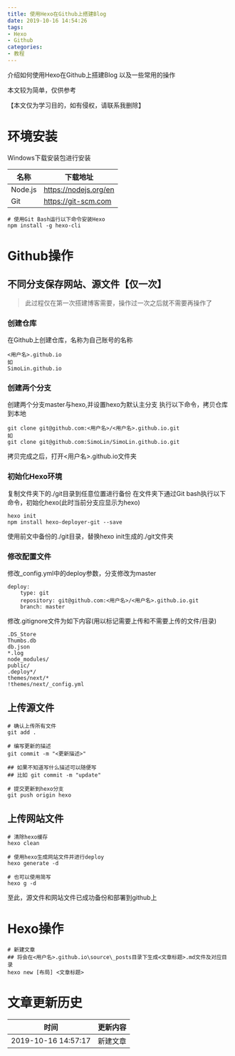 ```yaml
---
title: 使用Hexo在Github上搭建Blog
date: 2019-10-16 14:54:26
tags:
- Hexo
- Github
categories:
- 教程
---
```


介绍如何使用Hexo在Github上搭建Blog
以及一些常用的操作

本文较为简单，仅供参考

【本文仅为学习目的，如有侵权，请联系我删除】
<!-- more -->

# 环境安装

Windows下载安装包进行安装

名称|下载地址
---|---
Node.js|https://nodejs.org/en
Git|https://git-scm.com

```
# 使用Git Bash运行以下命令安装Hexo
npm install -g hexo-cli
```

# Github操作

## 不同分支保存网站、源文件【仅一次】

> 此过程仅在第一次搭建博客需要，操作过一次之后就不需要再操作了

### 创建仓库

在Github上创建仓库，名称为自己账号的名称
```
<用户名>.github.io
如
SimoLin.github.io
```

### 创建两个分支

创建两个分支master与hexo,并设置hexo为默认主分支
执行以下命令，拷贝仓库到本地
```
git clone git@github.com:<用户名>/<用户名>.github.io.git
如
git clone git@github.com:SimoLin/SimoLin.github.io.git
```
拷贝完成之后，打开<用户名>.github.io文件夹

### 初始化Hexo环境

复制文件夹下的./git目录到任意位置进行备份
在文件夹下通过Git bash执行以下命令，初始化hexo(此时当前分支应显示为hexo)
```
hexo init
npm install hexo-deployer-git --save
```
使用前文中备份的./git目录，替换hexo init生成的./git文件夹

### 修改配置文件

修改_config.yml中的deploy参数，分支修改为master
```
deploy:
    type: git
    repository: git@github.com:<用户名>/<用户名>.github.io.git
    branch: master
```
修改.gitignore文件为如下内容(用以标记需要上传和不需要上传的文件/目录)
```
.DS_Store
Thumbs.db
db.json
*.log
node_modules/
public/
.deploy*/
themes/next/*
!themes/next/_config.yml
```

## 上传源文件

```
# 确认上传所有文件
git add .

# 编写更新的描述
git commit -m "<更新描述>"

## 如果不知道写什么描述可以随便写
## 比如 git commit -m "update"

# 提交更新到hexo分支
git push origin hexo
```

## 上传网站文件

```
# 清除hexo缓存
hexo clean

# 使用hexo生成网站文件并进行deploy
hexo generate -d

# 也可以使用简写
hexo g -d
```
至此，源文件和网站文件已成功备份和部署到github上

# Hexo操作

```
# 新建文章
## 将会在<用户名>.github.io\source\_posts目录下生成<文章标题>.md文件及对应目录
hexo new [布局] <文章标题>
```

# 文章更新历史

时间|更新内容
:-:|---
2019-10-16 14:57:17|新建文章
